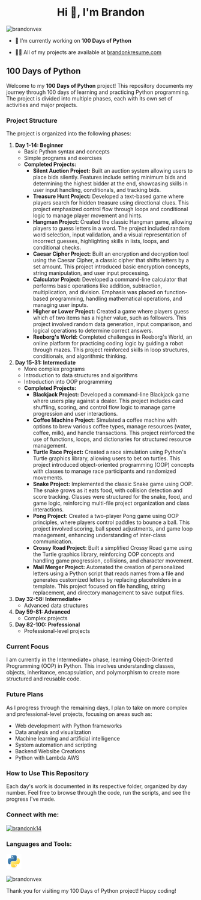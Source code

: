 <h1 align="center">Hi 👋, I'm Brandon</h1>
<p align="left"> <img src="https://komarev.com/ghpvc/?username=brandonvex&label=Profile%20views&color=0e75b6&style=flat" alt="brandonvex" /> </p>

- 🔭 I’m currently working on <strong>100 Days of Python</strong>

- 👨‍💻 All of my projects are available at <a href="http://brandonkresume.com">brandonkresume.com</a>

<h2><strong>100 Days of Python</strong></h2>

<p>Welcome to my <strong>100 Days of Python</strong> project! This repository documents my journey through 100 days of learning and practicing Python programming. The project is divided into multiple phases, each with its own set of activities and major projects.</p>

<h3><strong>Project Structure</strong></h3>

<p>The project is organized into the following phases:</p>

<ol>
  <li><strong>Day 1-14: Beginner</strong>
    <ul>
      <li>Basic Python syntax and concepts</li>
      <li>Simple programs and exercises</li>
      <li><strong>Completed Projects:</strong>
        <ul>
          <li>
              <strong>Silent Auction Project:</strong> Built an auction system allowing users to place bids silently. Features include setting minimum bids and determining the highest bidder at the end, showcasing skills in user input handling, conditionals, and tracking bids.
          </li>
          <li>
              <strong>Treasure Hunt Project:</strong> Developed a text-based game where players search for hidden treasure using directional clues. This project emphasized control flow through loops and conditional logic to manage player movement and hints.
          </li>
          <li>
              <strong>Hangman Project:</strong> Created the classic Hangman game, allowing players to guess letters in a word. The project included random word selection, input validation, and a visual representation of incorrect guesses, highlighting skills in lists, loops, and conditional checks.
          </li>
          <li>
              <strong>Caesar Cipher Project:</strong> Built an encryption and decryption tool using the Caesar Cipher, a classic cipher that shifts letters by a set amount. This project introduced basic encryption concepts, string manipulation, and user input processing.
          </li>
          <li>
              <strong>Calculator Project:</strong> Developed a command-line calculator that performs basic operations like addition, subtraction, multiplication, and division. Emphasis was placed on function-based programming, handling mathematical operations, and managing user inputs.
          </li>
          <li>
              <strong>Higher or Lower Project:</strong> Created a game where players guess which of two items has a higher value, such as followers. This project involved random data generation, input comparison, and logical operations to determine correct answers.
          </li>
          <li>
              <strong>Reeborg's World:</strong> Completed challenges in Reeborg's World, an online platform for practicing coding logic by guiding a robot through mazes. This project reinforced skills in loop structures, conditionals, and algorithmic thinking.
          </li>
        </ul>
      </li>
    </ul>
  </li>
  <li><strong>Day 15-31: Intermediate</strong>
    <ul>
      <li>More complex programs</li>
      <li>Introduction to data structures and algorithms</li>
      <li>Introduction into OOP programming</li>
      <li><strong>Completed Projects:</strong>
        <ul>
            <li>
                <strong>Blackjack Project:</strong> Developed a command-line Blackjack game where users play against a dealer. This project includes card shuffling, scoring, and control flow logic to manage game progression and user interactions.
            </li>
            <li>
                <strong>Coffee Machine Project:</strong> Simulated a coffee machine with options to brew various coffee types, manage resources (water, coffee, milk), and handle transactions. This project reinforced the use of functions, loops, and dictionaries for structured resource management.
            </li>
            <li>
                <strong>Turtle Race Project:</strong> Created a race simulation using Python's Turtle graphics library, allowing users to bet on turtles. This project introduced object-oriented programming (OOP) concepts with classes to manage race participants and randomized movements.
            </li>
            <li>
                <strong>Snake Project:</strong> Implemented the classic Snake game using OOP. The snake grows as it eats food, with collision detection and score tracking. Classes were structured for the snake, food, and game logic, reinforcing multi-file project organization and class interactions.
            </li>
            <li>
                <strong>Pong Project:</strong> Created a two-player Pong game using OOP principles, where players control paddles to bounce a ball. This project involved scoring, ball speed adjustments, and game loop management, enhancing understanding of inter-class communication.
            </li>
            <li>
                <strong>Crossy Road Project:</strong> Built a simplified Crossy Road game using the Turtle graphics library, reinforcing OOP concepts and handling game progression, collisions, and character movement.
            </li>
            <li>
                <strong>Mail Merger Project:</strong> Automated the creation of personalized letters using a Python script that reads names from a file and generates customized letters by replacing placeholders in a template. This project focused on file handling, string replacement, and directory management to save output files.
            </li>
        </ul>
      </li>
    </ul>
  </li>
  <li><strong>Day 32-58: Intermediate+</strong>
    <ul>
      <li>Advanced data structures</li>
    </ul>
  </li>
  <li><strong>Day 59-81: Advanced</strong>
    <ul>
      <li>Complex projects</li>
    </ul>
  </li>
  <li><strong>Day 82-100: Professional</strong>
    <ul>
      <li>Professional-level projects</li>
    </ul>
  </li>
</ol>

<h3><strong>Current Focus</strong></h3>

<p>I am currently in the Intermediate+ phase, learning Object-Oriented Programming (OOP) in Python. This involves understanding classes, objects, inheritance, encapsulation, and polymorphism to create more structured and reusable code.</p>

<h3><strong>Future Plans</strong></h3>

<p>As I progress through the remaining days, I plan to take on more complex and professional-level projects, focusing on areas such as:</p>

<ul>
  <li>Web development with Python frameworks</li>
  <li>Data analysis and visualization</li>
  <li>Machine learning and artificial intelligence</li>
  <li>System automation and scripting</li>
  <li>Backend Websibe Creations</li>
  <li>Python with Lambda AWS</li>
</ul>

<h3><strong>How to Use This Repository</strong></h3>

<p>Each day's work is documented in its respective folder, organized by day number. Feel free to browse through the code, run the scripts, and see the progress I've made.</p>

<h3 align="left">Connect with me:</h3>
<p align="left">
  <a href="https://linkedin.com/in/brandonk14" target="blank">
    <img align="center" src="https://raw.githubusercontent.com/rahuldkjain/github-profile-readme-generator/master/src/images/icons/Social/linked-in-alt.svg" alt="brandonk14" height="30" width="40" />
  </a>
</p>

<h3 align="left">Languages and Tools:</h3>
<p align="left"> 
  <a href="https://www.python.org" target="_blank" rel="noreferrer"> 
    <img src="https://raw.githubusercontent.com/devicons/devicon/master/icons/python/python-original.svg" alt="python" width="40" height="40"/> 
  </a> 
</p>

<p><img align="center" src="https://github-readme-stats.vercel.app/api/top-langs?username=brandonvex&show_icons=true&locale=en&layout=compact" alt="brandonvex" /></p>

<p>Thank you for visiting my 100 Days of Python project! Happy coding!</p>
